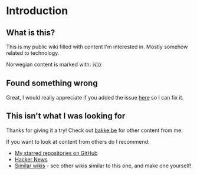 # Introduction

## What is this?

This is my public wiki filled with content I'm interested in. Mostly somehow related to technology.

Norwegian content is marked with: 🇳🇴

## Found something wrong

Great, I would really appreciate if you added the issue [here](https://github.com/bakke92/hwiki/issues) so I can fix it.

## This isn't what I was looking for

Thanks for giving it a try! Check out [bakke.be](https://bakke.be) for other content from me. 

If you want to look at content from others do I recommend:

* [My starred repositories on GitHub](https://github.com/bakke92?tab=stars)
* [Hacker News](http://news.ycombinator.com/)
* [Similar wikis](https://github.com/RichardLitt/meta-knowledge#readme) - see other wikis similar to this one, and make one yourself!



